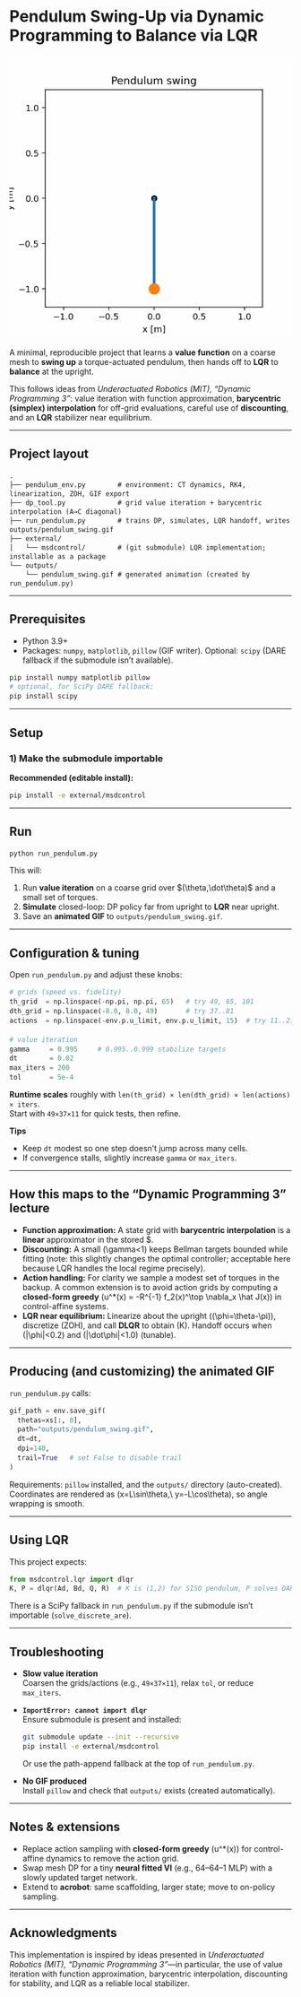 # Pendulum Swing-Up via Dynamic Programming to Balance via LQR

![Pendulum swing-up](outputs/pendulum_swing.gif)

A minimal, reproducible project that learns a **value function** on a coarse mesh to **swing up** a torque-actuated pendulum, then hands off to **LQR** to **balance** at the upright.  

This follows ideas from *Underactuated Robotics (MIT), “Dynamic Programming 3”*: value iteration with function approximation, **barycentric (simplex) interpolation** for off-grid evaluations, careful use of **discounting**, and an **LQR** stabilizer near equilibrium.

---

## Project layout

```
.
├── pendulum_env.py        # environment: CT dynamics, RK4, linearization, ZOH, GIF export
├── dp_tool.py             # grid value iteration + barycentric interpolation (A→C diagonal)
├── run_pendulum.py        # trains DP, simulates, LQR handoff, writes outputs/pendulum_swing.gif
├── external/
│   └── msdcontrol/        # (git submodule) LQR implementation; installable as a package
└── outputs/
    └── pendulum_swing.gif # generated animation (created by run_pendulum.py)
```

---

## Prerequisites

- Python 3.9+
- Packages: `numpy`, `matplotlib`, `pillow` (GIF writer). Optional: `scipy` (DARE fallback if the submodule isn’t available).

```bash
pip install numpy matplotlib pillow
# optional, for SciPy DARE fallback:
pip install scipy
```

---

## Setup

### 1) Make the submodule importable

**Recommended (editable install):**
```bash
pip install -e external/msdcontrol
```


---

## Run

```bash
python run_pendulum.py
```

This will:

1. Run **value iteration** on a coarse grid over $(\theta,\dot\theta)\$ and a small set of torques.  
2. **Simulate** closed-loop: DP policy far from upright to **LQR** near upright.  
3. Save an **animated GIF** to `outputs/pendulum_swing.gif`.

---

## Configuration & tuning

Open `run_pendulum.py` and adjust these knobs:

```python
# grids (speed vs. fidelity)
th_grid  = np.linspace(-np.pi, np.pi, 65)   # try 49, 65, 101
dth_grid = np.linspace(-8.0, 8.0, 49)       # try 37..81
actions  = np.linspace(-env.p.u_limit, env.p.u_limit, 15)  # try 11..21

# value iteration
gamma     = 0.995     # 0.995..0.999 stabilize targets
dt        = 0.02
max_iters = 200
tol       = 5e-4
```

**Runtime scales** roughly with `len(th_grid) × len(dth_grid) × len(actions) × iters`.  
Start with `49×37×11` for quick tests, then refine.

**Tips**
- Keep `dt` modest so one step doesn’t jump across many cells.
- If convergence stalls, slightly increase `gamma` or `max_iters`.

---

## How this maps to the “Dynamic Programming 3” lecture

- **Function approximation:** A state grid with **barycentric interpolation** is a **linear** approximator in the stored $.  
- **Discounting:** A small \(\gamma<1\) keeps Bellman targets bounded while fitting (note: this slightly changes the optimal controller; acceptable here because LQR handles the local regime precisely).  
- **Action handling:** For clarity we sample a modest set of torques in the backup. A common extension is to avoid action grids by computing a **closed-form greedy** \(u^*(x) = -R^{-1} f_2(x)^\top \nabla_x \hat J(x)\) in control-affine systems.  
- **LQR near equilibrium:** Linearize about the upright (\(\phi=\theta-\pi\)), discretize (ZOH), and call **DLQR** to obtain \(K\). Handoff occurs when \(|\phi|<0.2\) and \(|\dot\phi|<1.0\) (tunable).

---

## Producing (and customizing) the animated GIF

`run_pendulum.py` calls:

```python
gif_path = env.save_gif(
  thetas=xs[:, 0],
  path="outputs/pendulum_swing.gif",
  dt=dt,
  dpi=140,
  trail=True   # set False to disable trail
)
```

Requirements: `pillow` installed, and the `outputs/` directory (auto-created).  
Coordinates are rendered as \(x=L\sin\theta,\ y=-L\cos\theta\), so angle wrapping is smooth.

---

## Using LQR

This project expects:

```python
from msdcontrol.lqr import dlqr
K, P = dlqr(Ad, Bd, Q, R)  # K is (1,2) for SISO pendulum, P solves DARE
```

There is a SciPy fallback in `run_pendulum.py` if the submodule isn’t importable (`solve_discrete_are`).

---

## Troubleshooting

- **Slow value iteration**  
  Coarsen the grids/actions (e.g., `49×37×11`), relax `tol`, or reduce `max_iters`. 

- **`ImportError: cannot import dlqr`**  
  Ensure submodule is present and installed:
  ```bash
  git submodule update --init --recursive
  pip install -e external/msdcontrol
  ```
  Or use the path-append fallback at the top of `run_pendulum.py`.

- **No GIF produced**  
  Install `pillow` and check that `outputs/` exists (created automatically).

---

## Notes & extensions

- Replace action sampling with **closed-form greedy** \(u^*(x)\) for control-affine dynamics to remove the action grid.  
- Swap mesh DP for a tiny **neural fitted VI** (e.g., 64–64–1 MLP) with a slowly updated target network.  
- Extend to **acrobot**: same scaffolding, larger state; move to on-policy sampling.

---

## Acknowledgments

This implementation is inspired by ideas presented in *Underactuated Robotics (MIT), “Dynamic Programming 3”*—in particular, the use of value iteration with function approximation, barycentric interpolation, discounting for stability, and LQR as a reliable local stabilizer.
